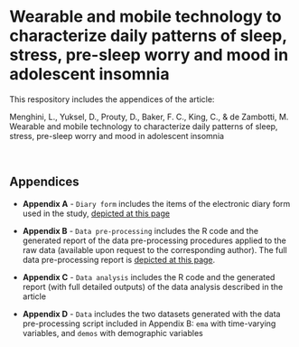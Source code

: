 # Wearable and mobile technology to characterize daily patterns of sleep, stress, pre-sleep worry and mood in adolescent insomnia
This respository includes the appendices of the article:

Menghini, L., Yuksel, D., Prouty, D., Baker, F. C., King, C., & de Zambotti, M. Wearable and mobile technology to characterize daily patterns of sleep, stress, pre-sleep worry and mood in adolescent insomnia

<br>

## Appendices
- **Appendix A** - `Diary form` includes the items of the electronic diary form used in the study, [depicted at this page](https://sri-human-sleep.github.io/INSA-home/Appendix%20A%20-%20Diary%20form/insa%40home_appendixA_diaryForm.pdf)

- **Appendix B** - `Data pre-processing` includes the R code and the generated report of the data pre-processing procedures applied to the raw data (available upon request to the corresponding author). The full data pre-processing report is [depicted at this page](https://sri-human-sleep.github.io/INSA-home/Appendix%20B%20-%20Data%20pre-processing/insa%40home_dataProcessing.html).

- **Appendix C** - `Data analysis` includes the R code and the generated report (with full detailed outputs) of the data analysis described in the article

- **Appendix D** - `Data` includes the two datasets generated with the data pre-processing script included in Appendix B: `ema` with time-varying variables, and `demos` with demographic variables
